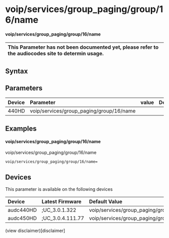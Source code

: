 ﻿---
description: voip/services/group_paging/group/16/name
search: false
---

# voip/services/group_paging/group/16/name

#### voip/services/group_paging/group/16/name


| This Parameter has not been documented yet, please refer to the audiocodes site to determin usage.  | 
| :--- |

## Syntax

## Parameters
|Device|Parameter|value|Description|
|:---|:---|:---|:---|
| 440HD | voip/services/group_paging/group/16/name |  |  |

## Examples
#### voip/services/group_paging/group/16/name

voip/services/group_paging/group/16/name

```
voip/services/group_paging/group/16/name=
```

## Devices
This parameter is available on the following devices

| Device | Latest Firmware | Default Value |
|:---|:---|:---|
| audc440HD | ;UC_3.0.1.322 | voip/services/group_paging/group/16/name= 
| audc450HD | ;UC_3.0.4.111.77 | voip/services/group_paging/group/16/name= 

(view disclaimer)[disclaimer]
